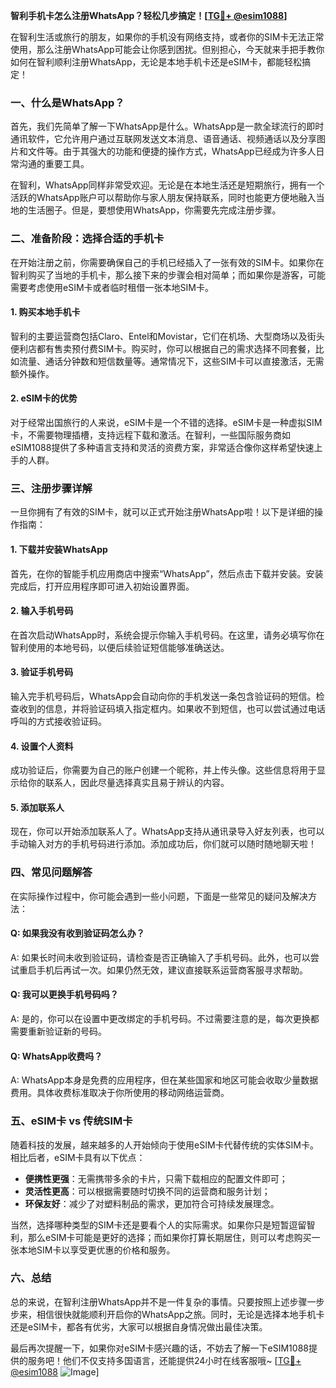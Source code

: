 **智利手机卡怎么注册WhatsApp？轻松几步搞定！[[TG💪+ @esim1088](https://t.me/s/esim1088)]**

在智利生活或旅行的朋友，如果你的手机没有网络支持，或者你的SIM卡无法正常使用，那么注册WhatsApp可能会让你感到困扰。但别担心，今天就来手把手教你如何在智利顺利注册WhatsApp，无论是本地手机卡还是eSIM卡，都能轻松搞定！

### 一、什么是WhatsApp？

首先，我们先简单了解一下WhatsApp是什么。WhatsApp是一款全球流行的即时通讯软件，它允许用户通过互联网发送文本消息、语音通话、视频通话以及分享图片和文件等。由于其强大的功能和便捷的操作方式，WhatsApp已经成为许多人日常沟通的重要工具。

在智利，WhatsApp同样非常受欢迎。无论是在本地生活还是短期旅行，拥有一个活跃的WhatsApp账户可以帮助你与家人朋友保持联系，同时也能更方便地融入当地的生活圈子。但是，要想使用WhatsApp，你需要先完成注册步骤。

### 二、准备阶段：选择合适的手机卡

在开始注册之前，你需要确保自己的手机已经插入了一张有效的SIM卡。如果你在智利购买了当地的手机卡，那么接下来的步骤会相对简单；而如果你是游客，可能需要考虑使用eSIM卡或者临时租借一张本地SIM卡。

#### 1. 购买本地手机卡

智利的主要运营商包括Claro、Entel和Movistar，它们在机场、大型商场以及街头便利店都有售卖预付费SIM卡。购买时，你可以根据自己的需求选择不同套餐，比如流量、通话分钟数和短信数量等。通常情况下，这些SIM卡可以直接激活，无需额外操作。

#### 2. eSIM卡的优势

对于经常出国旅行的人来说，eSIM卡是一个不错的选择。eSIM卡是一种虚拟SIM卡，不需要物理插槽，支持远程下载和激活。在智利，一些国际服务商如eSIM1088提供了多种语言支持和灵活的资费方案，非常适合像你这样希望快速上手的人群。

### 三、注册步骤详解

一旦你拥有了有效的SIM卡，就可以正式开始注册WhatsApp啦！以下是详细的操作指南：

#### 1. 下载并安装WhatsApp

首先，在你的智能手机应用商店中搜索“WhatsApp”，然后点击下载并安装。安装完成后，打开应用程序即可进入初始设置界面。

#### 2. 输入手机号码

在首次启动WhatsApp时，系统会提示你输入手机号码。在这里，请务必填写你在智利使用的本地号码，以便后续验证短信能够准确送达。

#### 3. 验证手机号码

输入完手机号码后，WhatsApp会自动向你的手机发送一条包含验证码的短信。检查收到的信息，并将验证码填入指定框内。如果收不到短信，也可以尝试通过电话呼叫的方式接收验证码。

#### 4. 设置个人资料

成功验证后，你需要为自己的账户创建一个昵称，并上传头像。这些信息将用于显示给你的联系人，因此尽量选择真实且易于辨认的内容。

#### 5. 添加联系人

现在，你可以开始添加联系人了。WhatsApp支持从通讯录导入好友列表，也可以手动输入对方的手机号码进行添加。添加成功后，你们就可以随时随地聊天啦！

### 四、常见问题解答

在实际操作过程中，你可能会遇到一些小问题，下面是一些常见的疑问及解决方法：

#### Q: 如果我没有收到验证码怎么办？
A: 如果长时间未收到验证码，请检查是否正确输入了手机号码。此外，也可以尝试重启手机后再试一次。如果仍然无效，建议直接联系运营商客服寻求帮助。

#### Q: 我可以更换手机号码吗？
A: 是的，你可以在设置中更改绑定的手机号码。不过需要注意的是，每次更换都需要重新验证新的号码。

#### Q: WhatsApp收费吗？
A: WhatsApp本身是免费的应用程序，但在某些国家和地区可能会收取少量数据费用。具体收费标准取决于你所使用的移动网络运营商。

### 五、eSIM卡 vs 传统SIM卡

随着科技的发展，越来越多的人开始倾向于使用eSIM卡代替传统的实体SIM卡。相比后者，eSIM卡具有以下优点：

- **便携性更强**：无需携带多余的卡片，只需下载相应的配置文件即可；
- **灵活性更高**：可以根据需要随时切换不同的运营商和服务计划；
- **环保友好**：减少了对塑料制品的需求，更加符合可持续发展理念。

当然，选择哪种类型的SIM卡还是要看个人的实际需求。如果你只是短暂逗留智利，那么eSIM卡可能是更好的选择；而如果你打算长期居住，则可以考虑购买一张本地SIM卡以享受更优惠的价格和服务。

### 六、总结

总的来说，在智利注册WhatsApp并不是一件复杂的事情。只要按照上述步骤一步步来，相信很快就能顺利开启你的WhatsApp之旅。同时，无论是选择本地手机卡还是eSIM卡，都各有优劣，大家可以根据自身情况做出最佳决策。

最后再次提醒一下，如果你对eSIM卡感兴趣的话，不妨去了解一下eSIM1088提供的服务吧！他们不仅支持多国语言，还能提供24小时在线客服哦~ [[TG💪+ @esim1088](https://t.me/s/esim1088) ![Image](https://i.postimg.cc/4NQfJmqS/Snipaste-2025-05-13-00-14-12.png)]